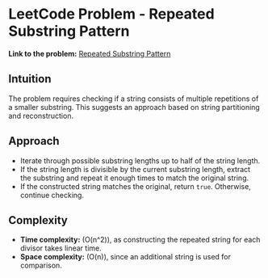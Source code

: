 # LeetCode Problem - Repeated Substring Pattern

**Link to the problem:** [Repeated Substring Pattern](https://leetcode.com/problems/repeated-substring-pattern/description/?envType=study-plan-v2&envId=programming-skills)

## Intuition
The problem requires checking if a string consists of multiple repetitions of a smaller substring. This suggests an approach based on string partitioning and reconstruction.

## Approach
- Iterate through possible substring lengths up to half of the string length.  
- If the string length is divisible by the current substring length, extract the substring and repeat it enough times to match the original string.  
- If the constructed string matches the original, return `true`. Otherwise, continue checking.  

## Complexity
- **Time complexity:** \(O(n^2)\), as constructing the repeated string for each divisor takes linear time.  
- **Space complexity:** \(O(n)\), since an additional string is used for comparison.  
